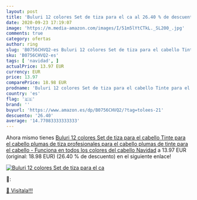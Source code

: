 ```yaml
---
layout: post
title: 'Buluri 12 colores Set de tiza para el ca al 26.40 % de descuento'
date: 2020-09-23 17:19:07
image: 'https://m.media-amazon.com/images/I/51m5lYtCTkL._SL200_.jpg'
comments: true
category: ofertas
author: ring
slug: 'B0756CHVQ2-es Buluri 12 colores Set de tiza para el cabello Tinte para...'
sku: 'B0756CHVQ2-es'
tags: [ 'navidad', ]
actualPrice: 13.97 EUR
currency: EUR
price: 13.97
comparePrice: 18.98 EUR
prodname: 'Buluri 12 colores Set de tiza para el cabello Tinte para el cabello plumas de tiza profesionales para el cabello  plumas de tinte para el cabello - Funciona en todos los colores del cabello Navidad'
country: 'es'
flag: '🇪🇸'
brand: ''
buyurl: 'https://www.amazon.es/dp/B0756CHVQ2/?tag=tolees-21'
descuento: '26.40'
average: '14.77083333333333'
---
```


Ahora mismo tienes [Buluri 12 colores Set de tiza para el cabello Tinte para el cabello plumas de tiza profesionales para el cabello  plumas de tinte para el cabello - Funciona en todos los colores del cabello Navidad](https://www.amazon.es/dp/B0756CHVQ2/?tag=tolees-21) a 13.97 EUR (original: 18.98 EUR) (26.40 %  de descuento) en el siguiente enlace!

[![Buluri 12 colores Set de tiza para el ca](https://m.media-amazon.com/images/I/51m5lYtCTkL._SL200_.jpg)](https://www.amazon.es/dp/B0756CHVQ2/?tag=tolees-21)

🔎:


[🛒 Visítala!!!](https://www.amazon.es/dp/B0756CHVQ2/?tag=tolees-21)
